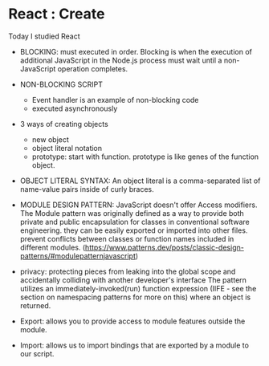 # React : Create

Today I studied React

- BLOCKING: must executed in order. Blocking is when the execution of additional JavaScript in the Node.js process must wait until a non-JavaScript operation completes.
- NON-BLOCKING SCRIPT
  - Event handler is an example of non-blocking code 
  - executed asynchronously



- 3 ways of creating objects
  - new object
  - object literal notation
  - prototype: start with function. prototype is like genes of the function object. 



- OBJECT LITERAL SYNTAX: An object literal is a comma-separated list of name-value pairs inside of curly braces.

- MODULE DESIGN PATTERN: JavaScript doesn't offer Access modifiers. The Module pattern was originally defined as a way to provide both private and public encapsulation for classes in conventional software engineering.
 they can be easily exported or imported into other files.
 prevent conflicts between classes or function names included in different modules.
 (https://www.patterns.dev/posts/classic-design-patterns/#modulepatternjavascript)


- privacy: protecting pieces from leaking into the global scope and accidentally colliding with another developer's interface
The pattern utilizes an immediately-invoked(run) function expression (IIFE - see the section on namespacing patterns for more on this) where an object is returned.


- Export: allows you to provide access to module features outside the module.
- Import: allows us to import bindings that are exported by a module to our script.